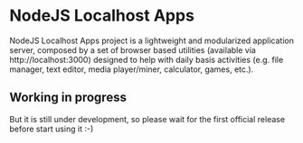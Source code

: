 # NodeJS Localhost Apps

NodeJS Localhost Apps project is a lightweight and modularized application server, composed by a set of browser based utilities (available via http://localhost:3000) designed to help with daily basis activities (e.g. file manager, text editor, media player/miner, calculator, games, etc.).

## Working in progress

But it is still under development, so please wait for the first official release before start using it :-)
